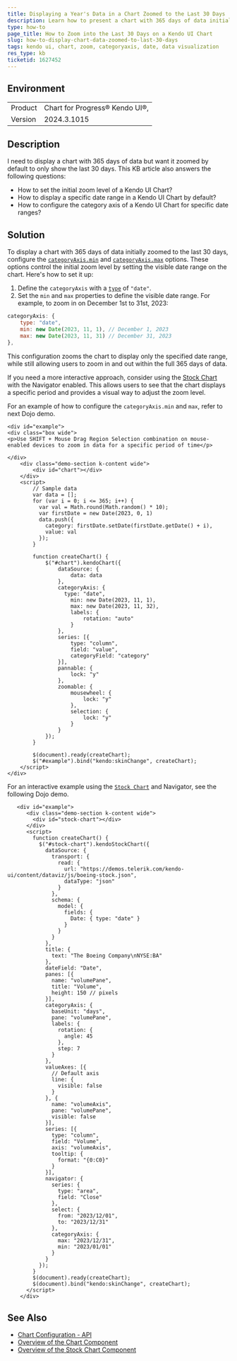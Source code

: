 ```yaml
---
title: Displaying a Year's Data in a Chart Zoomed to the Last 30 Days
description: Learn how to present a chart with 365 days of data initially zoomed to show only the last 30 days using Kendo UI Chart.
type: how-to
page_title: How to Zoom into the Last 30 Days on a Kendo UI Chart
slug: how-to-display-chart-data-zoomed-to-last-30-days
tags: kendo ui, chart, zoom, categoryaxis, date, data visualization
res_type: kb
ticketid: 1627452
---
```


## Environment

<table>
<tbody>
<tr>
<td>Product</td>
<td>
Chart for Progress® Kendo UI®, <br />
</td>
</tr>
<tr>
<td>Version</td>
<td>2024.3.1015</td>
</tr>
</tbody>
</table>

## Description

I need to display a chart with 365 days of data but want it zoomed by default to only show the last 30 days. This KB article also answers the following questions:
- How to set the initial zoom level of a Kendo UI Chart?
- How to display a specific date range in a Kendo UI Chart by default?
- How to configure the category axis of a Kendo UI Chart for specific date ranges?

## Solution

To display a chart with 365 days of data initially zoomed to the last 30 days, configure the [`categoryAxis.min`](https://docs.telerik.com/kendo-ui/api/javascript/dataviz/ui/chart/configuration/categoryaxis.min) and [`categoryAxis.max`](https://docs.telerik.com/kendo-ui/api/javascript/dataviz/ui/chart/configuration/categoryaxis.max) options. These options control the initial zoom level by setting the visible date range on the chart. Here's how to set it up:

1. Define the `categoryAxis` with a [`type`](https://docs.telerik.com/kendo-ui/api/javascript/dataviz/ui/chart/configuration/categoryaxis.type) of `"date"`.
2. Set the `min` and `max` properties to define the visible date range. For example, to zoom in on December 1st to 31st, 2023:

```javascript
categoryAxis: {
    type: "date",
    min: new Date(2023, 11, 1), // December 1, 2023
    max: new Date(2023, 11, 31) // December 31, 2023
},
```

This configuration zooms the chart to display only the specified date range, while still allowing users to zoom in and out within the full 365 days of data. 

If you need a more interactive approach, consider using the [Stock Chart](https://docs.telerik.com/kendo-ui/api/javascript/dataviz/ui/stockchart) with the Navigator enabled. This allows users to see that the chart displays a specific period and provides a visual way to adjust the zoom level.

For an example of how to configure the `categoryAxis.min` and `max`, refer to next Dojo demo.

```dojo
<div id="example">
<div class="box wide">
<p>Use SHIFT + Mouse Drag Region Selection combination on mouse-enabled devices to zoom in data for a specific period of time</p>

</div>
    <div class="demo-section k-content wide">
        <div id="chart"></div>
    </div>
    <script>
        // Sample data
        var data = [];
        for (var i = 0; i <= 365; i++) {
          var val = Math.round(Math.random() * 10);
          var firstDate = new Date(2023, 0, 1)
          data.push({
            category: firstDate.setDate(firstDate.getDate() + i),
            value: val
          });
        }

        function createChart() {
            $("#chart").kendoChart({
                dataSource: {
                    data: data
                },
                categoryAxis: {
                  type: "date",
                    min: new Date(2023, 11, 1),
                    max: new Date(2023, 11, 32),
                    labels: {
                        rotation: "auto"
                    }
                },
                series: [{
                    type: "column",
                    field: "value",
                    categoryField: "category"
                }],
                pannable: {
                    lock: "y"
                },
                zoomable: {
                    mousewheel: {
                        lock: "y"
                    },
                    selection: {
                        lock: "y"
                    }
                }
            });
        }

        $(document).ready(createChart);
        $("#example").bind("kendo:skinChange", createChart);
    </script>
</div>
```

For an interactive example using the [`Stock Chart`](https://docs.telerik.com/kendo-ui/controls/charts/stockchart/overview) and Navigator, see the following Dojo demo.

```dojo
   <div id="example">
      <div class="demo-section k-content wide">
        <div id="stock-chart"></div>
      </div>
      <script>
        function createChart() {
          $("#stock-chart").kendoStockChart({
            dataSource: {
              transport: {
                read: {
                  url: "https://demos.telerik.com/kendo-ui/content/dataviz/js/boeing-stock.json",
                  dataType: "json"
                }
              },
              schema: {
                model: {
                  fields: {
                    Date: { type: "date" }
                  }
                }
              }
            },
            title: {
              text: "The Boeing Company\nNYSE:BA"
            },
            dateField: "Date",
            panes: [{
              name: "volumePane",
              title: "Volume",
              height: 150 // pixels
            }],
            categoryAxis: {
              baseUnit: "days",
              pane: "volumePane",
              labels: {
                rotation: {
                  angle: 45
                },
                step: 7
              }
            },
            valueAxes: [{
              // Default axis
              line: {
                visible: false
              }
            }, {
              name: "volumeAxis",
              pane: "volumePane",
              visible: false
            }],
            series: [{
              type: "column",
              field: "Volume",
              axis: "volumeAxis",
              tooltip: {
                format: "{0:C0}"
              }
            }],
            navigator: {
              series: {
                type: "area",
                field: "Close"
              },
              select: {
                from: "2023/12/01",
                to: "2023/12/31"
              },
              categoryAxis: {
                max: "2023/12/31",
                min: "2023/01/01"
              }
            }
          });
        }
        $(document).ready(createChart);
        $(document).bind("kendo:skinChange", createChart);
      </script>
    </div>
```

## See Also

- [Chart Configuration - API ](https://docs.telerik.com/kendo-ui/api/javascript/dataviz/ui/chart)
- [Overview of the Chart Component](https://docs.telerik.com/kendo-ui/controls/charts/chart/overview)
- [Overview of the Stock Chart Component](https://docs.telerik.com/kendo-ui/controls/charts/stockchart/overview)
